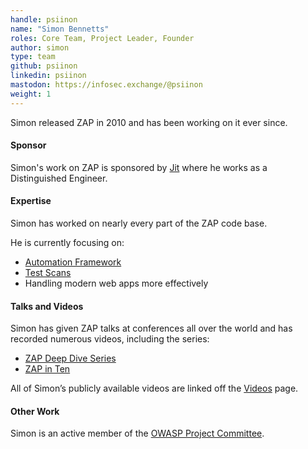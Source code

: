 ```yaml
---
handle: psiinon
name: "Simon Bennetts"
roles: Core Team, Project Leader, Founder
author: simon
type: team
github: psiinon
linkedin: psiinon
mastodon: https://infosec.exchange/@psiinon
weight: 1
---
```

Simon released ZAP in 2010 and has been working on it ever since.

#### Sponsor

Simon's work on ZAP is sponsored by [Jit](https://jit.io) where he works as a Distinguished Engineer.

#### Expertise

Simon has worked on nearly every part of the ZAP code base.

He is currently focusing on:

* [Automation Framework](/docs/automate/automation-framework/)
* [Test Scans](/docs/scans/)
* Handling modern web apps more effectively

#### Talks and Videos

Simon has given ZAP talks at conferences all over the world and has recorded numerous videos, including the series:

* [ZAP Deep Dive Series](/zap-deep-dive/)
* [ZAP in Ten](/zap-in-ten/)

All of Simon’s publicly available videos are linked off the [Videos](/videos/) page.

#### Other Work

Simon is an active member of the [OWASP Project Committee](https://owasp.org/www-committee-project/).
